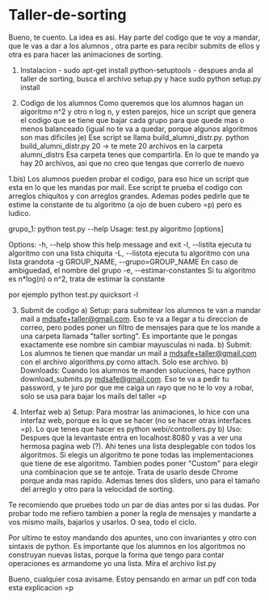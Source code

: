 Taller-de-sorting
=================


Bueno, te cuento. La idea es asi. Hay parte del codigo que te voy a mandar, que le vas a dar a los alumnos , otra parte es para recibir submits de ellos y otra es para hacer las animaciones de sorting.

1) Instalacion
       - sudo apt-get install  python-setuptools
       - despues anda al taller de sorting, busca el archivo setup.py y hace
          sudo python setup.py install 

2) Codigo de los alumnos
Como queremos que los alumnos hagan un algoritmo n^2 y otro n log n, y esten parejos, hice un script que genera el codigo que se tiene que bajar cada grupo para que quede mas o menos balanceado (igual no te va a quedar, porque algunos algoritmos son mas dificiles je)
Ese script se llama build_alumni_distr.py.
           python build_alumni_distr.py 20 -> te mete 20 archivos en la carpeta alumni_distrs
Esa carpeta tenes que compartirla. En lo que te mando ya hay 20 archivos, asi que no creo que tengas que correrlo de nuevo

1.bis) Los alumnos pueden probar el codigo, para eso hice un script que esta en lo que les mandas por mail. Ese script te prueba el codigo con arreglos chiquitos y con arreglos grandes. Ademas podes pedirle que te estime la constante de tu algoritmo (a ojo de buen cubero =p) pero es ludico.

grupo_1: python test.py --help
Usage: test.py algoritmo [options]

Options:
  -h, --help            show this help message and exit
  -l, --listita         ejecuta tu algoritmo con una lista chiquita
  -L, --listota         ejecuta tu algoritmo con una lista grandota
  -g GROUP_NAME, --grupo=GROUP_NAME
                        En caso de ambiguedad, el nombre del grupo
  -e, --estimar-constantes
                        Si tu algoritmo es n*log(n) o n^2, trata de estimar la
                        constante

por ejemplo python test.py quicksort -l

3) Submit de codigo
   a) Setup: para submitear los alumnos te van a mandar mail a mdsafe+taller@gmail.com. Eso te va a llegar a tu direccion de correo, pero podes poner un filtro de mensajes para que te los mande a una carpeta llamada "taller sorting". Es importante que le pongas exactamente ese nombre sin cambiar mayusculas ni nada.
   b) Submit: Los alumnos te tienen que mandar un mail a mdsafe+taller@gmail.com con el archivo algorithms.py como attach. Solo ese archivo.
   b) Downloads: Cuando los alumnos te manden soluciones, hace python download_submits.py mdsafe@gmail.com. Eso te va a pedir tu password, y te juro por que me caiga un rayo que no te lo voy a robar, solo se usa para bajar los mails del taller =p

4) Interfaz web
     a) Setup: Para mostrar las animaciones, lo hice con una interfaz web, porque es lo que se hacer (no se hacer otras interfaces =p). Lo que tenes que hacer es python webi/controllers.py
     b) Uso: Despues que la levantaste entra en localhost:8080 y vas a ver una hermosa pagina web (?). Ahi tenes una lista desplegable con todos los algoritmos. Si elegis un algoritmo te pone todas las implementaciones que tiene de ese algoritmo. Tambien podes poner "Custom" para elegir una combinacion que se te antoje. Trata de usarlo desde Chrome porque anda mas rapido. 
Ademas tenes dos sliders, uno para el tamaño del arreglo y otro para la velocidad de sorting. 


Te recomiendo que pruebes todo un par de dias antes por si las dudas. Por probar todo me refiero tambien a poner la regla de mensajes y mandarte a vos mismo mails, bajarlos y usarlos. O sea, todo el ciclo.

Por ultimo te estoy mandando dos apuntes, uno con invariantes y otro con sintaxis de python. 
Es importante que los alumnos en los algoritmos no construyan nuevas listas, porque la forma que tengo para contar operaciones es armandome yo una lista. Mira el archivo list.py


Bueno, cualquier cosa avisame. Estoy pensando en armar un pdf con toda esta explicacion =p

